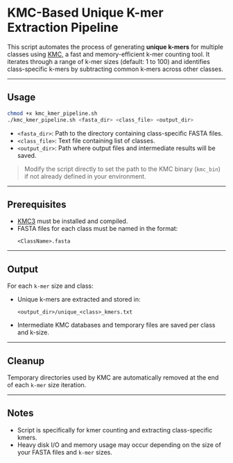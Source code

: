 # KMC-Based Unique K-mer Extraction Pipeline

This script automates the process of generating **unique k-mers** for multiple classes using [KMC](https://github.com/refresh-bio/KMC), a fast and memory-efficient k-mer counting tool. It iterates through a range of k-mer sizes (default: 1 to 100) and identifies class-specific k-mers by subtracting common k-mers across other classes.

---

## Usage

```bash
chmod +x kmc_kmer_pipeline.sh
./kmc_kmer_pipeline.sh <fasta_dir> <class_file> <output_dir>
```

- `<fasta_dir>`: Path to the directory containing class-specific FASTA files.
- `<class_file>`: Text file containing list of classes.
- `<output_dir>`: Path where output files and intermediate results will be saved.

> Modify the script directly to set the path to the KMC binary (`kmc_bin`) if not already defined in your environment.

---

## Prerequisites

- [KMC3](https://github.com/refresh-bio/KMC) must be installed and compiled.
- FASTA files for each class must be named in the format:
  ```
  <ClassName>.fasta
  ```

---

## Output

For each `k-mer` size and class:

- Unique k-mers are extracted and stored in:
  ```
  <output_dir>/unique_<class>_kmers.txt
  ```
- Intermediate KMC databases and temporary files are saved per class and k-size.

---

## Cleanup

Temporary directories used by KMC are automatically removed at the end of each `k-mer` size iteration.


---

## Notes

- Script is specifically for kmer counting and extracting class-specific kmers.
- Heavy disk I/O and memory usage may occur depending on the size of your FASTA files and `k-mer` sizes.

